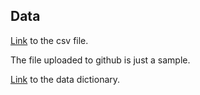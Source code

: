 ## Data ##

[Link](http://data.insideairbnb.com/argentina/ciudad-autónoma-de-buenos-aires/buenos-aires/2022-09-22/data/listings.csv.gz) to the csv file.

The file uploaded to github is just a sample.

[Link](https://docs.google.com/spreadsheets/d/1iWCNJcSutYqpULSQHlNyGInUvHg2BoUGoNRIGa6Szc4/edit#gid=1322284596) to the data dictionary.
